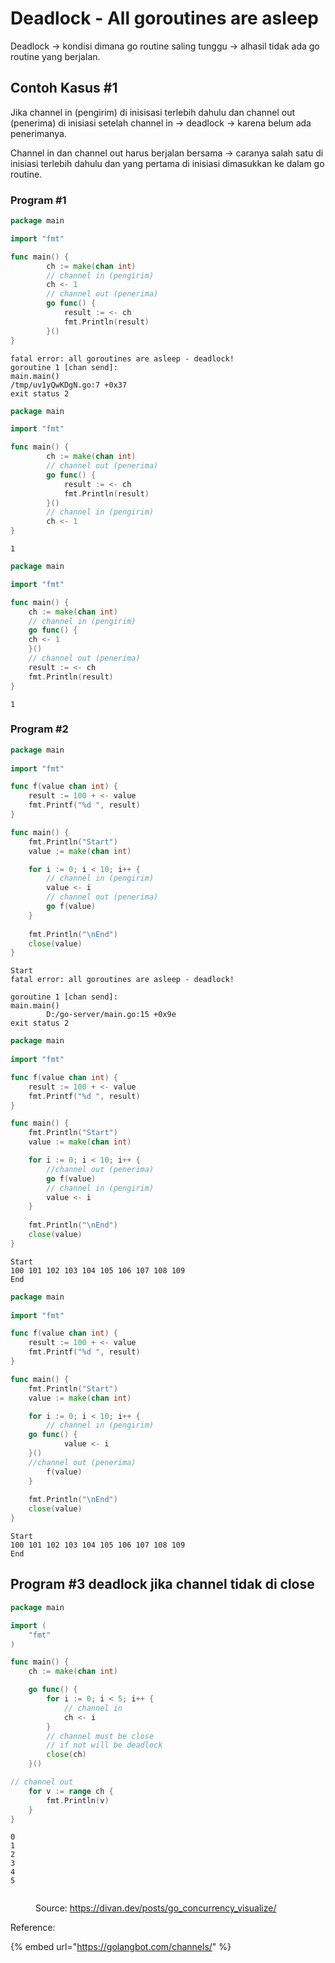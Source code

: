 # Deadlock - All goroutines are asleep

Deadlock -> kondisi dimana go routine saling tunggu -> alhasil tidak ada go routine yang berjalan.

## Contoh Kasus #1

Jika channel in (pengirim) di inisisasi terlebih dahulu dan channel out (penerima) di inisiasi setelah channel in -> deadlock -> karena belum ada penerimanya.

Channel in dan channel out harus berjalan bersama -> caranya salah satu di inisiasi terlebih dahulu dan yang pertama di inisiasi dimasukkan ke dalam go routine.

### Program #1

```go
package main

import "fmt"

func main() {
        ch := make(chan int)
        // channel in (pengirim)
        ch <- 1
        // channel out (penerima)
        go func() {
            result := <- ch
            fmt.Println(result)
        }()
}
```

```
fatal error: all goroutines are asleep - deadlock!
goroutine 1 [chan send]:
main.main()
/tmp/uv1yQwKDgN.go:7 +0x37
exit status 2
```

```go
package main

import "fmt"

func main() {
        ch := make(chan int)
        // channel out (penerima)
        go func() {
            result := <- ch
            fmt.Println(result)
        }()
        // channel in (pengirim)
        ch <- 1
}
```

```
1
```

```go
package main

import "fmt"

func main() {
    ch := make(chan int)
    // channel in (pengirim)
    go func() {
	ch <- 1
    }()
    // channel out (penerima)
    result := <- ch
    fmt.Println(result)
}
```

```
1
```

### Program #2

```go
package main
  
import "fmt"

func f(value chan int) {
    result := 100 + <- value
    fmt.Printf("%d ", result)
}

func main() {
    fmt.Println("Start")
    value := make(chan int)

    for i := 0; i < 10; i++ {
        // channel in (pengirim)
        value <- i
        // channel out (penerima)
        go f(value)
    }
    
    fmt.Println("\nEnd")
    close(value)
}
```

```
Start
fatal error: all goroutines are asleep - deadlock!

goroutine 1 [chan send]:
main.main()
        D:/go-server/main.go:15 +0x9e
exit status 2
```

```go
package main
  
import "fmt"

func f(value chan int) {
    result := 100 + <- value
    fmt.Printf("%d ", result)
}

func main() {
    fmt.Println("Start")
    value := make(chan int)

    for i := 0; i < 10; i++ {
        //channel out (penerima)
        go f(value)
        // channel in (pengirim)
        value <- i
    }
    
    fmt.Println("\nEnd")
    close(value)
}
```

```
Start
100 101 102 103 104 105 106 107 108 109 
End
```

```go
package main
  
import "fmt"

func f(value chan int) {
    result := 100 + <- value
    fmt.Printf("%d ", result)
}

func main() {
    fmt.Println("Start")
    value := make(chan int)

    for i := 0; i < 10; i++ {
        // channel in (pengirim)
	go func() {
	        value <- i
	}()
	//channel out (penerima)
        f(value)
    }
    
    fmt.Println("\nEnd")
    close(value)
}
```

```
Start
100 101 102 103 104 105 106 107 108 109 
End
```

## Program #3 deadlock jika channel tidak di close

```go
package main

import (
    "fmt"
)

func main() {
    ch := make(chan int)

    go func() {
        for i := 0; i < 5; i++ {
			// channel in
            ch <- i
        }
		// channel must be close
		// if not will be deadlock
        close(ch)
    }()

// channel out
    for v := range ch {
        fmt.Println(v)
    }
}

```

```
0
1
2
3
4
5
```



<figure><img src="https://divan.dev/demos/gifs/hello.gif" alt=""><figcaption><p>Source: <a href="https://divan.dev/posts/go_concurrency_visualize/">https://divan.dev/posts/go_concurrency_visualize/</a></p></figcaption></figure>

Reference:

{% embed url="https://golangbot.com/channels/" %}

